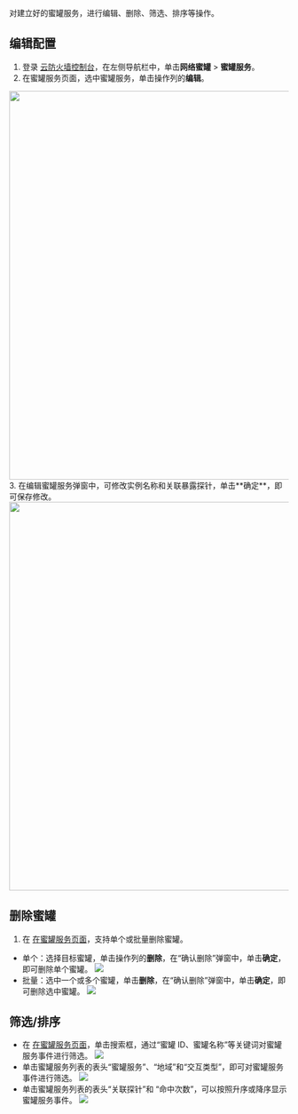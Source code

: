 对建立好的蜜罐服务，进行编辑、删除、筛选、排序等操作。

## 编辑配置
1. 登录 [云防火墙控制台](https://console.cloud.tencent.com/cfw)，在左侧导航栏中，单击**网络蜜罐** > **蜜罐服务**。
2. 在蜜罐服务页面，选中蜜罐服务，单击操作列的**编辑**。
<img src="https://qcloudimg.tencent-cloud.cn/raw/8628771bf47406477fb271a1af68fc80.png" width=700px>
3. 在编辑蜜罐服务弹窗中，可修改实例名称和关联暴露探针，单击**确定**，即可保存修改。
<img src="https://qcloudimg.tencent-cloud.cn/raw/5bc5459ff1af78447cb289a7623cde95.png" width=700px>


## 删除蜜罐
1. 在 [在蜜罐服务页面](https://console.cloud.tencent.com/cfw/honeypot?tab=honeypotservice)，支持单个或批量删除蜜罐。
 - 单个：选择目标蜜罐，单击操作列的**删除**，在“确认删除”弹窗中，单击**确定**，即可删除单个蜜罐。
![](https://qcloudimg.tencent-cloud.cn/raw/a99f626c432d451b30d662302ade3125.png)
 - 批量：选中一个或多个蜜罐，单击**删除**，在“确认删除”弹窗中，单击**确定**，即可删除选中蜜罐。
![](https://qcloudimg.tencent-cloud.cn/raw/d6cda06a242d9d375fef52437e78dffe.png)

## 筛选/排序
- 在 [在蜜罐服务页面](https://console.cloud.tencent.com/cfw/honeypot?tab=honeypotservice)，单击搜索框，通过“蜜罐 ID、蜜罐名称”等关键词对蜜罐服务事件进行筛选。
![](https://qcloudimg.tencent-cloud.cn/raw/0a4d826d1530c2830c1848c1f4572403.png)
- 单击蜜罐服务列表的表头“蜜罐服务”、“地域”和“交互类型”，即可对蜜罐服务事件进行筛选。
![](https://qcloudimg.tencent-cloud.cn/raw/15fbe7533cd270e998025aafba00949d.png)
- 单击蜜罐服务列表的表头“关联探针”和 “命中次数”，可以按照升序或降序显示蜜罐服务事件。
![](https://qcloudimg.tencent-cloud.cn/raw/586df9ae7da77383b86265e5291af309.png)

